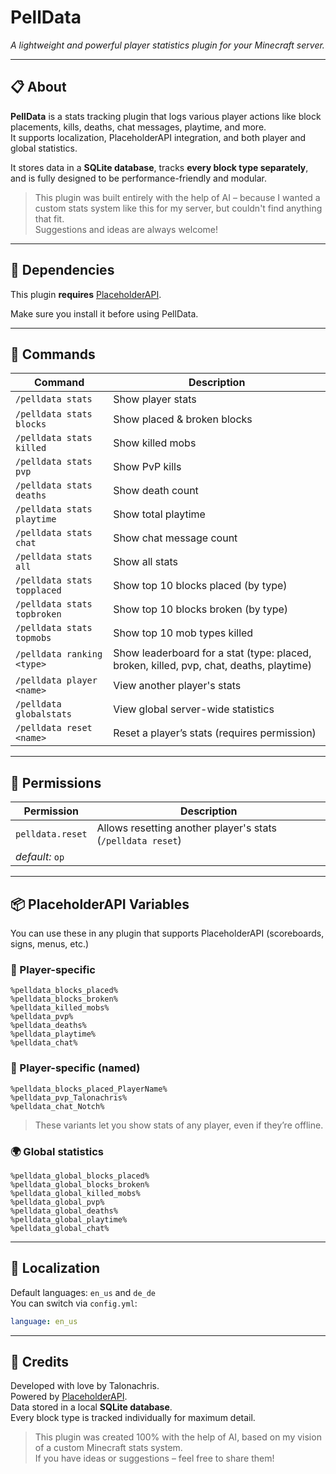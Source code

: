 # PellData
_A lightweight and powerful player statistics plugin for your Minecraft server._

---

## 📋 About

**PellData** is a stats tracking plugin that logs various player actions like block placements, kills, deaths, chat messages, playtime, and more.  
It supports localization, PlaceholderAPI integration, and both player and global statistics.

It stores data in a **SQLite database**, tracks **every block type separately**, and is fully designed to be performance-friendly and modular.

> This plugin was built entirely with the help of AI – because I wanted a custom stats system like this for my server, but couldn't find anything that fit.  
> Suggestions and ideas are always welcome!

---

## 🧩 Dependencies

This plugin **requires** [PlaceholderAPI](https://www.spigotmc.org/resources/placeholderapi.6245/).

Make sure you install it before using PellData.

---

## 💬 Commands

| Command | Description |
|--------|-------------|
| `/pelldata stats` | Show player stats |
| `/pelldata stats blocks` | Show placed & broken blocks |
| `/pelldata stats killed` | Show killed mobs |
| `/pelldata stats pvp` | Show PvP kills |
| `/pelldata stats deaths` | Show death count |
| `/pelldata stats playtime` | Show total playtime |
| `/pelldata stats chat` | Show chat message count |
| `/pelldata stats all` | Show all stats |
| `/pelldata stats topplaced` | Show top 10 blocks placed (by type) |
| `/pelldata stats topbroken` | Show top 10 blocks broken (by type) |
| `/pelldata stats topmobs` | Show top 10 mob types killed |
| `/pelldata ranking <type>` | Show leaderboard for a stat (type: placed, broken, killed, pvp, chat, deaths, playtime) |
| `/pelldata player <name>` | View another player's stats |
| `/pelldata globalstats` | View global server-wide statistics |
| `/pelldata reset <name>` | Reset a player’s stats (requires permission) |

---

## 🔐 Permissions

| Permission | Description |
|------------|-------------|
| `pelldata.reset` | Allows resetting another player's stats (`/pelldata reset`) |
| _default:_ `op` |

---

## 📦 PlaceholderAPI Variables

You can use these in any plugin that supports PlaceholderAPI (scoreboards, signs, menus, etc.)

### 👤 Player-specific

```
%pelldata_blocks_placed%
%pelldata_blocks_broken%
%pelldata_killed_mobs%
%pelldata_pvp%
%pelldata_deaths%
%pelldata_playtime%
%pelldata_chat%
```

### 🔄 Player-specific (named)

```
%pelldata_blocks_placed_PlayerName%
%pelldata_pvp_Talonachris%
%pelldata_chat_Notch%
```

> These variants let you show stats of any player, even if they’re offline.

### 🌍 Global statistics

```
%pelldata_global_blocks_placed%
%pelldata_global_blocks_broken%
%pelldata_global_killed_mobs%
%pelldata_global_pvp%
%pelldata_global_deaths%
%pelldata_global_playtime%
%pelldata_global_chat%
```

---

## 📁 Localization

Default languages: `en_us` and `de_de`  
You can switch via `config.yml`:

```yml
language: en_us
```

---

## 💛 Credits

Developed with love by Talonachris.  
Powered by [PlaceholderAPI](https://www.spigotmc.org/resources/placeholderapi.6245/).  
Data stored in a local **SQLite database**.  
Every block type is tracked individually for maximum detail.

> This plugin was created 100% with the help of AI, based on my vision of a custom Minecraft stats system.  
> If you have ideas or suggestions – feel free to share them!
